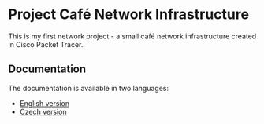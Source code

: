 # Project Café Network Infrastructure

This is my first network project - a small café network infrastructure created in Cisco Packet Tracer.

## Documentation
The documentation is available in two languages:

- [English version](en/README.en.md)  
- [Czech version](cz/README.cs.md)


